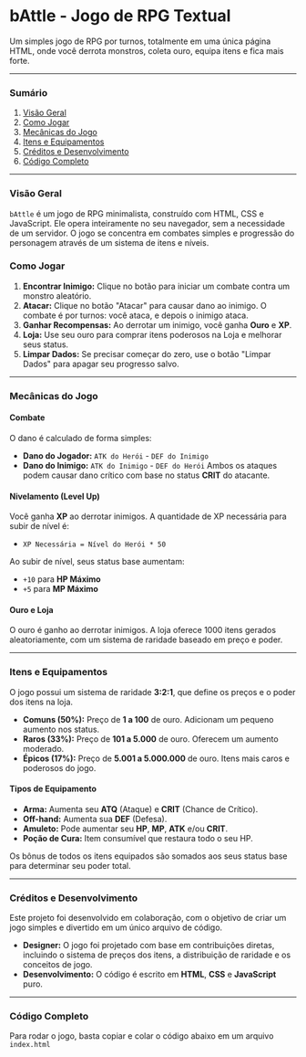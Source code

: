 # bAttle - Jogo de RPG Textual 

Um simples jogo de RPG por turnos, totalmente em uma única página HTML, onde você derrota monstros, coleta ouro, equipa itens e fica mais forte.

---

### **Sumário**
1.  [Visão Geral](#visão-geral)
2.  [Como Jogar](#como-jogar)
3.  [Mecânicas do Jogo](#mecânicas-do-jogo)
4.  [Itens e Equipamentos](#itens-e-equipamentos)
5.  [Créditos e Desenvolvimento](#créditos-e-desenvolvimento)
6.  [Código Completo](#código-completo)

---

### **Visão Geral**

`bAttle` é um jogo de RPG minimalista, construído com HTML, CSS e JavaScript. Ele opera inteiramente no seu navegador, sem a necessidade de um servidor. O jogo se concentra em combates simples e progressão do personagem através de um sistema de itens e níveis.

### **Como Jogar**

1.  **Encontrar Inimigo:** Clique no botão para iniciar um combate contra um monstro aleatório.
2.  **Atacar:** Clique no botão "Atacar" para causar dano ao inimigo. O combate é por turnos: você ataca, e depois o inimigo ataca.
3.  **Ganhar Recompensas:** Ao derrotar um inimigo, você ganha **Ouro** e **XP**.
4.  **Loja:** Use seu ouro para comprar itens poderosos na Loja e melhorar seus status.
5.  **Limpar Dados:** Se precisar começar do zero, use o botão "Limpar Dados" para apagar seu progresso salvo.

---

### **Mecânicas do Jogo**

#### **Combate**
O dano é calculado de forma simples:
* **Dano do Jogador:** `ATK do Herói` - `DEF do Inimigo`
* **Dano do Inimigo:** `ATK do Inimigo` - `DEF do Herói`
Ambos os ataques podem causar dano crítico com base no status **CRIT** do atacante.

#### **Nivelamento (Level Up)**
Você ganha **XP** ao derrotar inimigos. A quantidade de XP necessária para subir de nível é:
* `XP Necessária = Nível do Herói * 50`

Ao subir de nível, seus status base aumentam:
* `+10` para **HP Máximo**
* `+5` para **MP Máximo**

#### **Ouro e Loja**
O ouro é ganho ao derrotar inimigos. A loja oferece 1000 itens gerados aleatoriamente, com um sistema de raridade baseado em preço e poder.

---

### **Itens e Equipamentos**

O jogo possui um sistema de raridade **3:2:1**, que define os preços e o poder dos itens na loja.

* **Comuns (50%):** Preço de **1 a 100** de ouro. Adicionam um pequeno aumento nos status.
* **Raros (33%):** Preço de **101 a 5.000** de ouro. Oferecem um aumento moderado.
* **Épicos (17%):** Preço de **5.001 a 5.000.000** de ouro. Itens mais caros e poderosos do jogo.

#### **Tipos de Equipamento**
* **Arma:** Aumenta seu **ATQ** (Ataque) e **CRIT** (Chance de Crítico).
* **Off-hand:** Aumenta sua **DEF** (Defesa).
* **Amuleto:** Pode aumentar seu **HP**, **MP**, **ATK** e/ou **CRIT**.
* **Poção de Cura:** Item consumível que restaura todo o seu HP.

Os bônus de todos os itens equipados são somados aos seus status base para determinar seu poder total.

---

### **Créditos e Desenvolvimento**

Este projeto foi desenvolvido em colaboração, com o objetivo de criar um jogo simples e divertido em um único arquivo de código.

* **Designer:** O jogo foi projetado com base em contribuições diretas, incluindo o sistema de preços dos itens, a distribuição de raridade e os conceitos de jogo.
* **Desenvolvimento:** O código é escrito em **HTML**, **CSS** e **JavaScript** puro.

---

### **Código Completo**

Para rodar o jogo, basta copiar e colar o código abaixo em um arquivo `index.html`
